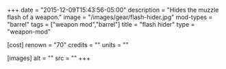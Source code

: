 +++
date = "2015-12-09T15:43:56-05:00"
description = "Hides the muzzle flash of a weapon."
image = "/images/gear/flash-hider.jpg"
mod-types = "barrel"
tags = ["weapon mod","barrel"]
title = "flash hider"
type = "weapon-mod"

[cost]
  renown = "70"
  credits = ""
  units = ""

[images]
  alt = ""
  src = ""
+++
